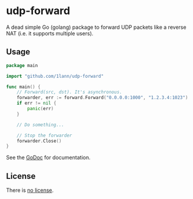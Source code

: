 # udp-forward

A dead simple Go (golang) package to forward UDP packets like a reverse NAT (i.e. it supports multiple users).

## Usage

```go
package main

import "github.com/1lann/udp-forward"

func main() {
	// Forward(src, dst). It's asynchronous.
	forwarder, err := forward.Forward("0.0.0.0:1000", "1.2.3.4:1023")
	if err != nil {
		panic(err)
	}

	// Do something...

	// Stop the forwarder
	forwarder.Close()
}
```

See the [GoDoc](https://godoc.org/github.com/1lann/udp-forward) for documentation.

## License

There is [no license](/LICENSE).
